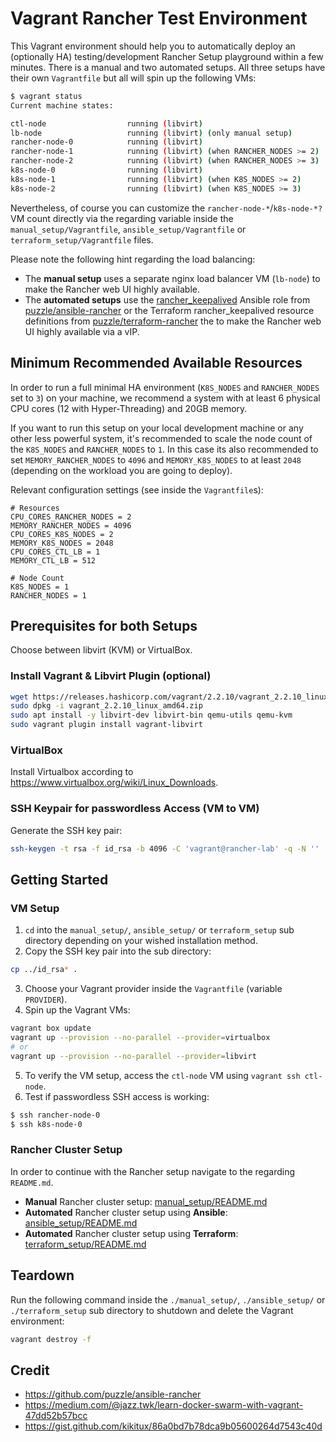 # Vagrant Rancher Test Environment
This Vagrant environment should help you to automatically deploy an (optionally HA) testing/development Rancher Setup playground within a few minutes. There is a manual and two automated setups. All three setups have their own `Vagrantfile` but all will spin up the following VMs:

```bash
$ vagrant status
Current machine states:

ctl-node                  running (libvirt)
lb-node                   running (libvirt) (only manual setup)
rancher-node-0            running (libvirt)
rancher-node-1            running (libvirt) (when RANCHER_NODES >= 2)
rancher-node-2            running (libvirt) (when RANCHER_NODES >= 3)
k8s-node-0                running (libvirt)
k8s-node-1                running (libvirt) (when K8S_NODES >= 2)
k8s-node-2                running (libvirt) (when K8S_NODES >= 3)
```

Nevertheless, of course you can customize the `rancher-node-*`/`k8s-node-*?` VM count directly via the regarding variable inside the `manual_setup/Vagrantfile`, `ansible_setup/Vagrantfile` or `terraform_setup/Vagrantfile` files.

Please note the following hint regarding the load balancing:

- The **manual setup** uses a separate nginx load balancer VM (`lb-node`) to make the Rancher web UI highly available.
- The **automated setups** use the [rancher_keepalived](https://github.com/puzzle/ansible-rancher/tree/master/roles/rancher_keepalived) Ansible role from [puzzle/ansible-rancher](https://github.com/puzzle/ansible-rancher) or the Terraform rancher_keepalived resource definitions from [puzzle/terraform-rancher](https://github.com/puzzle/terraform-rancher) the to make the Rancher web UI highly available via a vIP.

## Minimum Recommended Available Resources
In order to run a full minimal HA environment (`K8S_NODES` and `RANCHER_NODES` set to `3`) on your machine, we recommend a system with at least 6 physical CPU cores (12 with Hyper-Threading) and 20GB memory.

If you want to run this setup on your local development machine or any other less powerful system, it's recommended to scale the node count of the `K8S_NODES` and `RANCHER_NODES` to `1`. In this case its also recommended to set `MEMORY_RANCHER_NODES` to `4096` and `MEMORY_K8S_NODES` to at least `2048` (depending on the workload you are going to deploy).

Relevant configuration settings (see inside the `Vagrantfile`s):
```
# Resources
CPU_CORES_RANCHER_NODES = 2
MEMORY_RANCHER_NODES = 4096
CPU_CORES_K8S_NODES = 2
MEMORY_K8S_NODES = 2048
CPU_CORES_CTL_LB = 1
MEMORY_CTL_LB = 512

# Node Count
K8S_NODES = 1
RANCHER_NODES = 1
```

## Prerequisites for both Setups
Choose between libvirt (KVM) or VirtualBox.

### Install Vagrant & Libvirt Plugin (optional)
```bash
wget https://releases.hashicorp.com/vagrant/2.2.10/vagrant_2.2.10_linux_amd64.zip
sudo dpkg -i vagrant_2.2.10_linux_amd64.zip
sudo apt install -y libvirt-dev libvirt-bin qemu-utils qemu-kvm
sudo vagrant plugin install vagrant-libvirt
```

### VirtualBox
Install Virtualbox according to https://www.virtualbox.org/wiki/Linux_Downloads.

### SSH Keypair for passwordless Access (VM to VM)
Generate the SSH key pair:
```bash
ssh-keygen -t rsa -f id_rsa -b 4096 -C 'vagrant@rancher-lab' -q -N ''
```

## Getting Started

### VM Setup
1. `cd` into the `manual_setup/`, `ansible_setup/` or `terraform_setup` sub directory depending on your wished installation method.
2. Copy the SSH key pair into the sub directory:
```bash
cp ../id_rsa* .
```
3.  Choose your Vagrant provider inside the `Vagrantfile` (variable `PROVIDER`).
4. Spin up the Vagrant VMs:
```bash
vagrant box update
vagrant up --provision --no-parallel --provider=virtualbox
# or
vagrant up --provision --no-parallel --provider=libvirt
```
5. To verify the VM setup, access the `ctl-node` VM using `vagrant ssh ctl-node`.
6. Test if passwordless SSH access is working:
```bash
$ ssh rancher-node-0
$ ssh k8s-node-0
```

### Rancher Cluster Setup
In order to continue with the Rancher setup navigate to the regarding `README.md`.

- **Manual** Rancher cluster setup: [manual_setup/README.md](manual_setup/README.md)
- **Automated** Rancher cluster setup using **Ansible**: [ansible_setup/README.md](ansible_setup/README.md)
- **Automated** Rancher cluster setup using **Terraform**: [terraform_setup/README.md](terraform_setup/README.md)

## Teardown
Run the following command inside the `./manual_setup/`, `./ansible_setup/` or `./terraform_setup` sub directory to shutdown and delete the Vagrant environment:
```bash
vagrant destroy -f
```

## Credit
- https://github.com/puzzle/ansible-rancher
- https://medium.com/@jazz.twk/learn-docker-swarm-with-vagrant-47dd52b57bcc
- https://gist.github.com/kikitux/86a0bd7b78dca9b05600264d7543c40d
